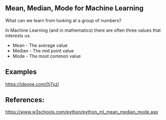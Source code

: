 ## Mean, Median, Mode for Machine Learning

What can we learn from looking at a group of numbers?

In Machine Learning (and in mathematics) there are often three values that interests us:

* Mean - The average value
* Median - The mid point value
* Mode - The most common value

## Examples
https://ideone.com/0j7xzI

## References:

https://www.w3schools.com/python/python_ml_mean_median_mode.asp
